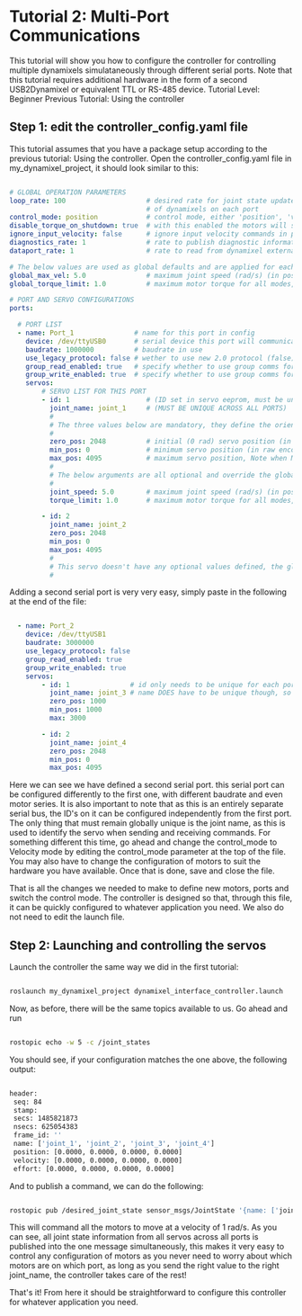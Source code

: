 # Tutorial 2: Multi-Port Communications

This tutorial will show you how to configure the controller for controlling multiple dynamixels simulataneously through different serial ports. Note that this tutorial requires additional hardware in the form of a second USB2Dynamixel or equivalent TTL or RS-485 device.
Tutorial Level: Beginner
Previous Tutorial: Using the controller

## Step 1: edit the controller_config.yaml file

This tutorial assumes that you have a package setup according to the previous tutorial: Using the controller. Open the controller_config.yaml file in my_dynamixel_project, it should look similar to this:

```yaml

# GLOBAL OPERATION PARAMETERS
loop_rate: 100                    # desired rate for joint state updates. actual rate may be less depending on number
                                  # of dynamixels on each port
control_mode: position            # control mode, either 'position', 'velocity', or 'effort'
disable_torque_on_shutdown: true  # with this enabled the motors will switch off when the controller closes
ignore_input_velocity: false      # ignore input velocity commands in position mode (no profile velocity)
diagnostics_rate: 1               # rate to publish diagnostic information
dataport_rate: 1                  # rate to read from dynamixel external dataports

# The below values are used as global defaults and are applied for each servo unless overridden in the entry for the servo below
global_max_vel: 5.0               # maximum joint speed (rad/s) (in position or velocity control)
global_torque_limit: 1.0          # maximum motor torque for all modes, given as a fraction of rated max (0-1)

# PORT AND SERVO CONFIGURATIONS
ports:

  # PORT LIST
  - name: Port_1               # name for this port in config
    device: /dev/ttyUSB0       # serial device this port will communicate on
    baudrate: 1000000          # baudrate in use
    use_legacy_protocol: false # wether to use new 2.0 protocol (false) or legacy 1.0 protocol (true)
    group_read_enabled: true   # specify whether to use group comms for reading
    group_write_enabled: true  # specify whether to use group comms for writing
    servos:
        # SERVO LIST FOR THIS PORT
        - id: 1                   # (ID set in servo eeprom, must be unique on this port)
          joint_name: joint_1     # (MUST BE UNIQUE ACROSS ALL PORTS)
          #
          # The three values below are mandatory, they define the orientation and zeroing of the dynamixel:
          #
          zero_pos: 2048          # initial (0 rad) servo position (in raw encoder count)
          min_pos: 0              # minimum servo position (in raw encoder count)
          max_pos: 4095           # maximum servo position, Note when MIN > MAX ROTATION IS REVERSED
          #
          # The below arguments are all optional and override the global values:
          #
          joint_speed: 5.0        # maximum joint speed (rad/s) (in position or velocity control)
          torque_limit: 1.0       # maximum motor torque for all modes, given as a fraction of rated max (0-1)

        - id: 2
          joint_name: joint_2
          zero_pos: 2048
          min_pos: 0
          max_pos: 4095
          #
          # This servo doesn't have any optional values defined, the global defaults will be used
          #

```

Adding a second serial port is very very easy, simply paste in the following at the end of the file:

```yaml

  - name: Port_2
    device: /dev/ttyUSB1
    baudrate: 3000000
    use_legacy_protocol: false
    group_read_enabled: true
    group_write_enabled: true
    servos:
        - id: 1               # id only needs to be unique for each port and so id 1 can be reused here
          joint_name: joint_3 # name DOES have to be unique though, so we continue the naming scheme
          zero_pos: 1000
          min_pos: 1000
          max: 3000

        - id: 2
          joint_name: joint_4
          zero_pos: 2048
          min_pos: 0
          max_pos: 4095

```

Here we can see we have defined a second serial port. this serial port can be configured differently to the first one, with different baudrate and even motor series. It is also important to note that as this is an entirely separate serial bus, the ID's on it can be configured independently from the first port. The only thing that must remain globally unique is the joint name, as this is used to identify the servo when sending and receiving commands. For something different this time, go ahead and change the control_mode to Velocity mode by editing the control_mode parameter at the top of the file. You may also have to change the configuration of motors to suit the hardware you have available. Once that is done, save and close the file.

That is all the changes we needed to make to define new motors, ports and switch the control mode. The controller is designed so that, through this file, it can be quickly configured to whatever application you need. We also do not need to edit the launch file.

## Step 2: Launching and controlling the servos

Launch the controller the same way we did in the first tutorial:

```bash

roslaunch my_dynamixel_project dynamixel_interface_controller.launch

```

Now, as before, there will be the same topics available to us. Go ahead and run

```bash

rostopic echo -w 5 -c /joint_states

```

You should see, if your configuration matches the one above, the following output:

```bash

header:
 seq: 84
 stamp:
 secs: 1485821873
 nsecs: 625054383
 frame_id: ''
 name: ['joint_1', 'joint_2', 'joint_3', 'joint_4']
 position: [0.0000, 0.0000, 0.0000, 0.0000]
 velocity: [0.0000, 0.0000, 0.0000, 0.0000]
 effort: [0.0000, 0.0000, 0.0000, 0.0000]

```

And to publish a command, we can do the following:

```bash

rostopic pub /desired_joint_state sensor_msgs/JointState '{name: ['joint_1', 'joint_2', 'joint_3', 'joint_4'], velocity: [1.0, 1.0, 1.0, 1.0]}' --once

```

This will command all the motors to move at a velocity of 1 rad/s. As you can see, all joint state information from all servos across all ports is published into the one message simultaneously, this makes it very easy to control any configuration of motors as you never need to worry about which motors are on which port, as long as you send the right value to the right joint_name, the controller takes care of the rest!

That's it! From here it should be straightforward to configure this controller for whatever application you need.
